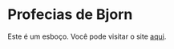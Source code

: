 # Profecias de Bjorn

Este é um esboço. Você pode visitar o site [aqui](https://lyrioty.github.io/Bjorn-Svein/).